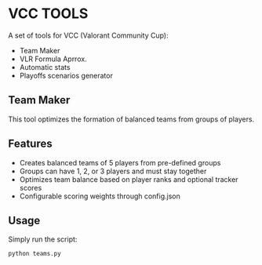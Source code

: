 # VCC TOOLS

A set of tools for VCC (Valorant Community Cup):

- Team Maker
- VLR Formula Aprrox.
- Automatic stats
- Playoffs scenarios generator

## Team Maker

This tool optimizes the formation of balanced teams from groups of players.

## Features

- Creates balanced teams of 5 players from pre-defined groups
- Groups can have 1, 2, or 3 players and must stay together
- Optimizes team balance based on player ranks and optional tracker scores
- Configurable scoring weights through config.json

## Usage

Simply run the script:

```bash
python teams.py
```

##
